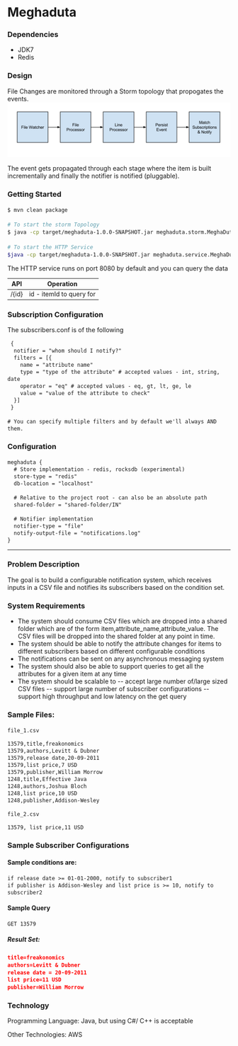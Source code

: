 # Meghaduta

### Dependencies
- JDK7
- Redis

### Design
File Changes are monitored through a Storm topology that propogates the events. 
![Meghaduta Storm Topology](https://raw.githubusercontent.com/ashwanthkumar/meghaduta/master/docs/storm_topology.png)

The event gets propagated through each stage where the item is built incrementally and finally the notifier is notified (pluggable).

### Getting Started
```bash
$ mvn clean package

# To start the storm Topology
$ java -cp target/meghaduta-1.0.0-SNAPSHOT.jar meghaduta.storm.MeghaDutaTopology

# To start the HTTP Service
$java -cp target/meghaduta-1.0.0-SNAPSHOT.jar meghaduta.service.MeghaDutaService -server
```

The HTTP service runs on port 8080 by default and you can query the data

| API | Operation |
| --- | --- |
| /{id} | id - itemId to query for |


### Subscription Configuration
The subscribers.conf is of the following
```hocon
 {
  notifier = "whom should I notify?"
  filters = [{
    name = "attribute name"
    type = "type of the attribute" # accepted values - int, string, date
    operator = "eq" # accepted values - eq, gt, lt, ge, le
    value = "value of the attribute to check"
  }]
 }

# You can specify multiple filters and by default we'll always AND them.
```

### Configuration
```
meghaduta {
  # Store implementation - redis, rocksdb (experimental)
  store-type = "redis"
  db-location = "localhost"

  # Relative to the project root - can also be an absolute path
  shared-folder = "shared-folder/IN"

  # Notifier implementation
  notifier-type = "file"
  notify-output-file = "notifications.log"
}
```

<hr />

### Problem Description
The goal is to build a configurable notification system, which receives inputs in a CSV file and notifies its subscribers based on the condition set.

### System Requirements

- The system should consume CSV files which are dropped into a shared folder which are of the form item,attribute_name,attribute_value. The CSV files will be dropped into the shared folder at any point in time.
- The system should be able to notify the attribute changes for items to different subscribers based on different configurable conditions
- The notifications can be sent on any asynchronous messaging system
- The system should also be able to support queries to get all the attributes for a given item at any time
- The system should be scalable to
-- accept large number of/large sized CSV files
-- support large number of subscriber configurations
-- support high throughput and low latency on the get query

### Sample Files:

`file_1.csv`

```csv
13579,title,freakonomics
13579,authors,Levitt & Dubner
13579,release date,20-09-2011
13579,list price,7 USD
13579,publisher,William Morrow
1248,title,Effective Java
1248,authors,Joshua Bloch
1248,list price,10 USD
1248,publisher,Addison-Wesley
```

`file_2.csv`

```csv
13579, list price,11 USD
```

### Sample Subscriber Configurations

#### Sample conditions are: 
```
if release date >= 01-01-2000, notify to subscriber1 
if publisher is Addison-Wesley and list price is >= 10, notify to subscriber2
```

#### Sample Query
```
GET 13579
```

##### Result Set:
```json
title=freakonomics
authors=Levitt & Dubner
release date = 20-09-2011
list price=11 USD
publisher=William Morrow
````

### Technology

Programming Language: Java, but using C#/ C++ is acceptable 

Other Technologies: AWS
